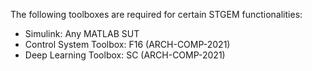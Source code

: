 The following toolboxes are required for certain STGEM functionalities:

- Simulink: Any MATLAB SUT
- Control System Toolbox: F16 (ARCH-COMP-2021)
- Deep Learning Toolbox: SC (ARCH-COMP-2021)

